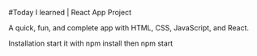 #Today I learned | React App Project

A quick, fun, and complete app with HTML, CSS, JavaScript, and React.

Installation
start it with npm install then npm start
